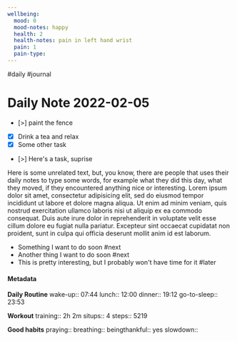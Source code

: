 ```yaml
---
wellbeing:
  mood: 0
  mood-notes: happy
  health: 2
  health-notes: pain in left hand wrist
  pain: 1
  pain-type: 
---
```

#daily #journal
# Daily Note 2022-02-05

- [>] paint the fence
- [x] Drink a tea and relax
- [x] Some other task
- [>] Here's a task, suprise

Here is some unrelated text, but, you know, there are people that uses their daily notes to type some words, for example what they did this day, what they moved, if they encountered anything nice or interesting. Lorem ipsum dolor sit amet, consectetur adipisicing elit, sed do eiusmod tempor incididunt ut labore et dolore magna aliqua. Ut enim ad minim veniam, quis nostrud exercitation ullamco laboris nisi ut aliquip ex ea commodo consequat. Duis aute irure dolor in reprehenderit in voluptate velit esse cillum dolore eu fugiat nulla pariatur. Excepteur sint occaecat cupidatat non proident, sunt in culpa qui officia deserunt mollit anim id est laborum.

- Something I want to do soon #next
- Another thing I want to do soon #next
- This is pretty interesting, but I probably won't have time for it #later

#### Metadata

**Daily Routine**
wake-up:: 07:44
lunch:: 12:00
dinner:: 19:12
go-to-sleep:: 23:53

**Workout**
training:: 2h 2m
situps:: 4
steps:: 5219

**Good habits**
praying:: 
breathing:: 
beingthankful:: yes
slowdown:: 
